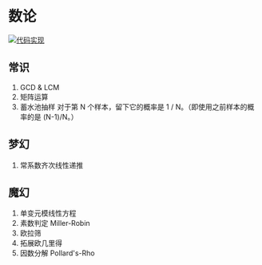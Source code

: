 # 数论

[![代码实现](https://img.shields.io/badge/repo-number--theory-informational)](https://github.com/lightyears1998/algorithm-code/tree/master/general/number-theory)

## 常识

1. GCD & LCM
2. 矩阵运算
3. 蓄水池抽样 对于第 N 个样本，留下它的概率是 1 / N。（即使用之前样本的概率的是 (N-1)/N。）

## 梦幻

1. 常系数齐次线性递推

## 魔幻

1. 单变元模线性方程
2. 素数判定 Miller-Robin
3. 欧拉筛
4. 拓展欧几里得
5. 因数分解 Pollard's-Rho
